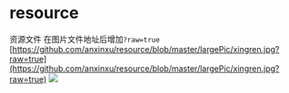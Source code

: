 # resource
资源文件
在图片文件地址后增加`?raw=true`
[https://github.com/anxinxu/resource/blob/master/largePic/xingren.jpg?raw=true](https://github.com/anxinxu/resource/blob/master/largePic/xingren.jpg?raw=true)
![](https://github.com/anxinxu/resource/blob/master/largePic/xingren.jpg?raw=true)
